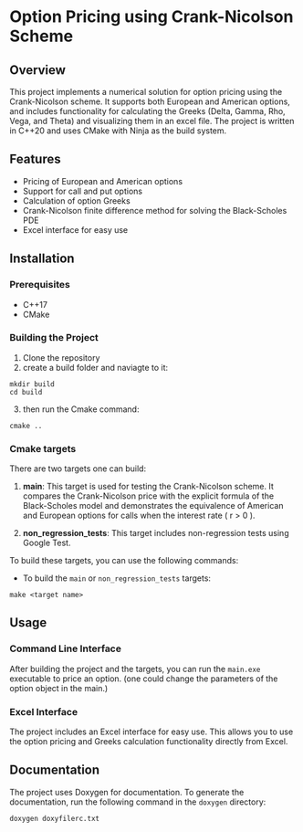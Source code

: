 # Option Pricing using Crank-Nicolson Scheme

## Overview

This project implements a numerical solution for option pricing using the Crank-Nicolson scheme. It supports both European and American options, and includes functionality for calculating the 
Greeks (Delta, Gamma, Rho, Vega, and Theta) and visualizing them in an excel file. The project is written in C++20 and uses CMake with Ninja as the build system.

## Features

- Pricing of European and American options
- Support for call and put options
- Calculation of option Greeks
- Crank-Nicolson finite difference method for solving the Black-Scholes PDE
- Excel interface for easy use

## Installation

### Prerequisites

- C++17
- CMake

### Building the Project

1. Clone the repository
2. create a build folder and naviagte to it:
 ```
 mkdir build 
 cd build
 ```
3. then run the Cmake command:
```
cmake ..
```
### Cmake targets

There are two targets one can build:

1. **main**: This target is used for testing the Crank-Nicolson scheme. It compares the Crank-Nicolson price with the explicit formula of the Black-Scholes model and demonstrates the equivalence of American and European options for calls when the interest rate \( r > 0 \).

2. **non_regression_tests**: This target includes non-regression tests using Google Test.

To build these targets, you can use the following commands:

- To build the `main` or `non_regression_tests` targets:
```
make <target name>
```

## Usage

### Command Line Interface

After building the project and the targets, you can run the ``` main.exe ``` executable to price an option. (one could change the parameters of the option object in the main.)

### Excel Interface

The project includes an Excel interface for easy use. This allows you to use the option pricing and Greeks calculation functionality directly from Excel.

## Documentation

The project uses Doxygen for documentation. To generate the documentation, run the following command in the ``` doxygen ``` directory:
```
doxygen doxyfilerc.txt
```



